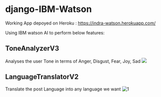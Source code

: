 # django-IBM-Watson

Working App depoyed on Heroku :
https://indra-watson.herokuapp.com/

Using IBM watson AI to perform below features:

## ToneAnalyzerV3
Analyses the user Tone in terms of Anger, Disgust, Fear, Joy, Sad
<img src="https://image.ibb.co/gHwmC7/1.jpg">

## LanguageTranslatorV2
Translate the post Language into any language we want
<img src="https://thumb.ibb.co/g2HbC7/1.jpg" alt="1" border="0">
